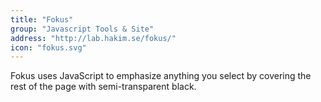 ```yaml
---
title: "Fokus"
group: "Javascript Tools & Site"
address: "http://lab.hakim.se/fokus/"
icon: "fokus.svg"
---
```

Fokus uses JavaScript to emphasize anything you select by covering the rest of the page with semi-transparent black. 
